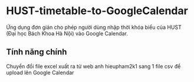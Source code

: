 # HUST-timetable-to-GoogleCalendar

Ứng dụng đơn giản cho phép người dùng nhập thời khóa biểu của HUST (Đại học Bách Khoa Hà Nội) vào Google Calendar.

## Tính năng chính
Chuyển đổi file excel xuất ra từ web anh hieupham2k1 sang 1 file csv để upload lên Google Calendar




